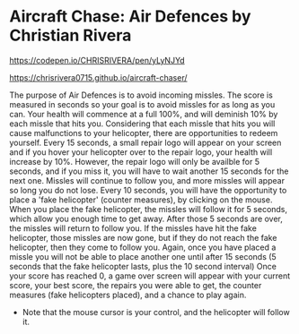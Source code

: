 # Aircraft Chase: Air Defences by Christian Rivera

https://codepen.io/CHRISRIVERA/pen/yLyNJYd

https://chrisrivera0715.github.io/aircraft-chaser/

The purpose of Air Defences is to avoid incoming missles. The score is measured in seconds so your goal is to avoid missles for as long as you can. Your health will commence at a full 100%, and will deminish 10% by each missle that hits you. Considering that each missle that hits you will cause malfunctions to your helicopter, there are opportunities to redeem yourself. Every 15 seconds, a small repair logo will appear on your screen and if you hover your helicopter over to the repair logo, your health will increase by 10%. However, the repair logo will only be availble for 5 seconds, and if you miss it, you will have to wait another 15 seconds for the next one. 
Missles will continue to follow you, and more missles will appear so long you do not lose. Every 10 seconds, you will have the opportunity to place a 'fake helicopter' (counter measures), by clicking on the mouse. When you place the fake helicopter, the missles will follow it for 5 seconds, which allow you enough time to get away. After those 5 seconds are over, the missles will return to follow you. If the missles have hit the fake helicopter, those missles are now gone, but if they do not reach the fake helicopter, then they come to follow you. Again, once you have placed a missle you will not be able to place another one until after 15 seconds (5 seconds that the fake helicopter lasts, plus the 10 second interval)
Once your score has reached 0, a game over screen will appear with your current score, your best score, the repairs you were able to get, the counter measures (fake helicopters placed), and a chance to play again. 


* Note that the mouse cursor is your control, and the helicopter will follow it. 
